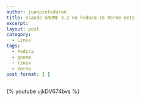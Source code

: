 ```yaml
---
author: juanpintoduran
title: Usando GNOME 3.2 en Fedora 16 Verne Beta
excerpt:
layout: post
category:
  - Linux
tags:
  - Fedora
  - gnome
  - linux
  - Verne
post_format: [ ]
---
```

 
{% youtube ujkDV674bvs %}